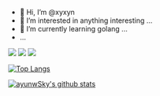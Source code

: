 - 👋 Hi, I’m @xyxyn
- 👀 I’m interested in anything interesting ...
- 🌱 I’m currently learning golang ...
- ...
<!---
- 💞️ I’m looking to collaborate on ...
- 📫 How to reach me ...
- --->

<!---
xyxyn/xyxyn is a ✨ special ✨ repository because its `README.md` (this file) appears on your GitHub profile.
You can click the Preview link to take a look at your changes.
--->


![](https://img.shields.io/badge/-Python-blue?style=flat-square&logo=Python)
![](https://img.shields.io/badge/-Kubernetes-blue?style=flat-square&logo=Kubernetes)
![](https://img.shields.io/badge/-CI/CD-blue?style=flat-square&logo=CI/CD)

[![Top Langs](https://github-readme-stats.vercel.app/api/top-langs/?username=xyxyn&layout=compact)](https://github.com/ayunwSky/github-readme-stats)

[![ayunwSky's github stats](https://github-readme-stats.vercel.app/api?username=xyxyn)](https://github.com/ayunwSky/github-readme-stats)
